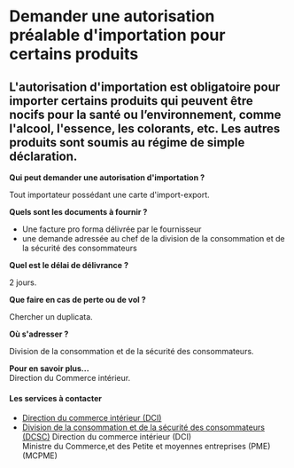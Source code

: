 # Demander une autorisation préalable d'importation pour certains produits

L'autorisation d'importation est obligatoire pour importer certains produits qui peuvent être nocifs pour la santé ou l’environnement, comme l'alcool, l'essence, les colorants, etc. Les autres produits sont soumis au régime de simple déclaration.
------------------------------------------------------------------------------------------------------------------------------------------------------------------------------------------------------------------------------------------------------

**Qui peut demander une autorisation d'importation ?**

Tout importateur possédant une carte d'import-export.  

**Quels sont les documents à fournir ?**

*   Une facture pro forma délivrée par le fournisseur
*   une demande adressée au chef de la division de la consommation et de la sécurité des consommateurs

**Quel est le délai de délivrance ?**

2 jours.

**Que faire en cas de perte ou de vol ?**

Chercher un duplicata.  

**Où s'adresser ?**

Division de la consommation et de la sécurité des consommateurs.

**Pour en savoir plus...**  
Direction du Commerce intérieur.

#### Les services à contacter

*   [Direction du commerce intérieur (DCI)](../../../services/direction-du-commerce-interieur-dci.md)
*   [Division de la consommation et de la sécurité des consommateurs (DCSC)](../../../services/division-de-la-consommation-et-de-la-securite-des-consommateurs-dcsc.md) Direction du commerce intérieur (DCI)  
    Ministre du Commerce,et des Petite et moyennes entreprises (PME) (MCPME)